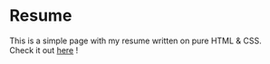# Resume
This is a simple page with my resume written on pure HTML &amp; CSS.
<br />
Check it out 
[here](https://yanaholoborodko.github.io/Resume/)
!
